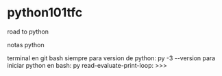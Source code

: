 # python101tfc
road to python


  notas python

  terminal en git bash siempre
  para version de python:  py -3 --version
  para iniciar python en bash: py
  read-evaluate-print-loop: >>>
  